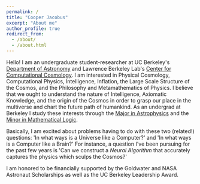 ```yaml
---
permalink: /
title: "Cooper Jacobus"
excerpt: "About me"
author_profile: true
redirect_from: 
  - /about/
  - /about.html
---
```


<meta name="google-site-verification" content="IKWcumIqjiwixMwKcvKIPQm74rjGRsKYL7-2aUKf-14" />

Hello!
I am an undergraduate student-researcher at UC Berkeley's [Department of Astronomy](https://astro.berkeley.edu/) and Lawrence Berkeley Lab's [Center for Computational Cosmology](https://crd.lbl.gov/divisions/scidata/c3/). I am interested in Physical Cosmology, Computational Physics, Intelligence, Inflation, the Large Scale Structure of the Cosmos, and the Philosophy and Metamathematics of Physics. I believe that we ought to understand the nature of Intelligence, Axiomatic Knowledge, and the origin of the Cosmos in order to grasp our place in the multiverse and chart the future path of humankind. As an undergrad at Berkeley I study these interests through the [Major in Astrophysics](http://kartp.astro.berkeley.edu/lib/exe/fetch.php?media=curriculum:undergrad_info_for_web.pdf) and the [Minor in Mathematical Logic](https://guide.berkeley.edu/undergraduate/degree-programs/logic/logic.pdf).

Basically, I am excited about problems having to do with these two (related!) questions: 'In what ways is a Universe like a Computer?' and 'In what ways is a Computer like a Brain?' For instance, a question I've been pursuing for the past few years is 'Can we construct a *Neural Algorithm* that accurately captures the physics which sculps the Cosmos?'

I am honored to be financially supported by the Goldwater and NASA Astronaut Scholarships as well as the UC Berkeley Leadership Award. 
